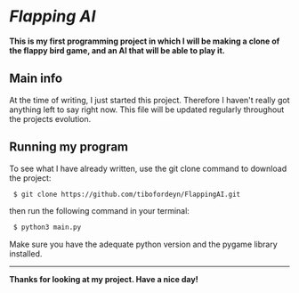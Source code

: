 <!--HEADING-->
# *Flapping AI*
<!--Intro-->
__This is my first programming project in which I will be making a clone of the flappy bird game, and an AI that will be able to play it.__

<!--MAIN INFO-->
## Main info
At the time of writing, I just started this project. Therefore I haven't really got anything left to say right now. This file will be updated regularly throughout the projects evolution.

<!--HOW TO RUN THE CODE-->
## Running my program
To see what I have already written, use the git clone command to download the project:
   ```bash
    $ git clone https://github.com/tibofordeyn/FlappingAI.git
   ```
then run the following command in your terminal:

   ```bash
    $ python3 main.py
   ```

Make sure you have the adequate python version and the pygame library installed.

<!--EXAMPLE OF THE RESULT-->

<!--CLOSING-->
___
__Thanks for looking at my project. Have a nice day!__

